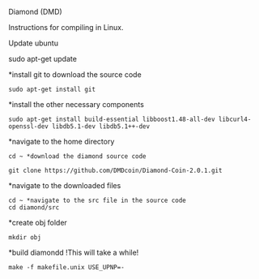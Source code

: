 Diamond (DMD)

Instructions for compiling in Linux.

Update ubuntu
   
   sudo apt-get update

*install git to download the source code

    sudo apt-get install git

*install the other necessary components

    sudo apt-get install build-essential libboost1.48-all-dev libcurl4-openssl-dev libdb5.1-dev libdb5.1++-dev

*navigate to the home directory

    cd ~ *download the diamond source code

    git clone https://github.com/DMDcoin/Diamond-Coin-2.0.1.git

*navigate to the downloaded files

    cd ~ *navigate to the src file in the source code
    cd diamond/src

*create obj folder

    mkdir obj

*build diamondd !This will take a while!

    make -f makefile.unix USE_UPNP=-
